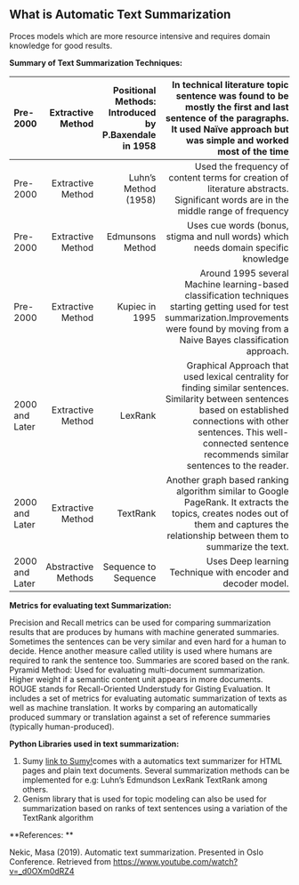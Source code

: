 ## What is Automatic Text Summarization
Proces models which are more resource intensive and requires domain knowledge for good results. 

**Summary of Text Summarization Techniques:**

|Pre-2000|	Extractive Method	|Positional Methods: Introduced by P.Baxendale in 1958	|In technical literature topic sentence was found to be mostly the first and last sentence of the paragraphs. It used Naïve approach but was simple and worked most of the time|
| :------------ | ------:| -----:|-----:|
|Pre-2000	|Extractive Method	|Luhn’s Method (1958)|Used the frequency of content terms for creation of literature abstracts. Significant words are in the middle range of frequency|
|Pre-2000	|Extractive Method	|Edmunsons Method |Uses cue words (bonus, stigma and null words) which needs domain specific knowledge|
|Pre-2000	|Extractive Method	|Kupiec in 1995	|Around 1995 several Machine learning-based classification techniques starting getting used for test summarization.Improvements were found by moving from a Naive Bayes classification approach.|
|2000 and Later|Extractive Method	|LexRank 	|Graphical Approach that used lexical centrality for finding similar sentences. Similarity between sentences based on established connections with other sentences. This well-connected sentence recommends similar sentences to the reader. |
|2000 and Later|Extractive Method	|TextRank	|Another graph based ranking algorithm similar to Google PageRank.  It extracts the topics, creates nodes out of them and captures the relationship between them to summarize the text.|
|2000 and Later	|Abstractive Methods	|Sequence to Sequence	|Uses Deep learning Technique with encoder and decoder model.  

**Metrics for evaluating text Summarization:**

Precision and Recall metrics can be used for comparing summarization results that are produces by humans with machine generated summaries. Sometimes the sentences can be very similar and even hard for a human to decide. Hence another measure called utility is used where humans are required to rank the sentence too. Summaries are scored based on the rank.
Pyramid Method: Used for evaluating multi-document summarization. Higher weight if a semantic content unit appears in more documents. 
ROUGE stands for Recall-Oriented Understudy for Gisting Evaluation. It includes a set of metrics for evaluating automatic summarization of texts as well as machine translation. It works by comparing an automatically produced summary or translation against a set of reference summaries (typically human-produced).

**Python Libraries used in text summarization:**

1)	Sumy [link to Sumy!](https://pypi.org/project/sumy/)comes with a automatics text summarizer for HTML pages and plain text documents. Several summarization methods can be implemented for e.g:
Luhn’s
Edmundson
LexRank
TextRank among others.  
2)	Genism library that is used for topic modeling can also be used for summarization based on ranks of text sentences using a variation of the TextRank algorithm

**References: **

Nekic, Masa (2019). Automatic text summarization. Presented in Oslo Conference. Retrieved from https://www.youtube.com/watch?v=_d0OXm0dRZ4





